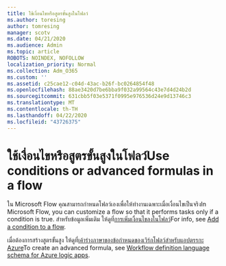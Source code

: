 ```yaml
---
title: ใช้เงื่อนไขหรือสูตรขั้นสูงในโฟลว์
ms.author: toresing
author: tomresing
manager: scotv
ms.date: 04/21/2020
ms.audience: Admin
ms.topic: article
ROBOTS: NOINDEX, NOFOLLOW
localization_priority: Normal
ms.collection: Adm_O365
ms.custom: ''
ms.assetid: c25cae12-c04d-43ac-b26f-bc0264854f48
ms.openlocfilehash: 88ae3420d7be6bba9f032a99564c43e7d4d24b2d
ms.sourcegitcommit: 631cbb5f03e5371f0995e976536d24e9d13746c3
ms.translationtype: MT
ms.contentlocale: th-TH
ms.lasthandoff: 04/22/2020
ms.locfileid: "43726375"
---
```

# <a name="use-conditions-or-advanced-formulas-in-a-flow"></a><span data-ttu-id="68748-102">ใช้เงื่อนไขหรือสูตรขั้นสูงในโฟลว์</span><span class="sxs-lookup"><span data-stu-id="68748-102">Use conditions or advanced formulas in a flow</span></span>

<span data-ttu-id="68748-103">ใน Microsoft Flow คุณสามารถกําหนดโฟลว์เองเพื่อให้ทํางานเฉพาะเมื่อเงื่อนไขเป็นจริง</span><span class="sxs-lookup"><span data-stu-id="68748-103">In Microsoft Flow, you can customize a flow so that it performs tasks only if a condition is true.</span></span> <span data-ttu-id="68748-104">สําหรับข้อมูลเพิ่มเติม ให้ดูที่[การเพิ่มเงื่อนไขลงในโฟลว์](https://go.microsoft.com/fwlink/?linkid=872112)</span><span class="sxs-lookup"><span data-stu-id="68748-104">For info, see [Add a condition to a flow](https://go.microsoft.com/fwlink/?linkid=872112).</span></span>
  
<span data-ttu-id="68748-105">เมื่อต้องการสร้างสูตรขั้นสูง ให้ดูที่[เค้าร่างภาษาของข้อกําหนดของเวิร์กโฟลว์สําหรับแอปตรรกะ Azure](https://aka.ms/logicexpressions)</span><span class="sxs-lookup"><span data-stu-id="68748-105">To create an advanced formula, see [Workflow definition language schema for Azure logic apps](https://aka.ms/logicexpressions).</span></span>
  

